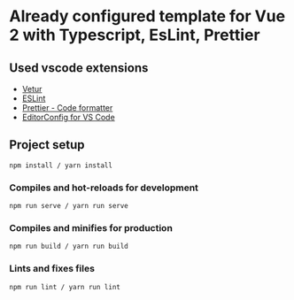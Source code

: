 # Already configured template for Vue 2 with Typescript, EsLint, Prettier

## Used vscode extensions

- [Vetur](https://marketplace.visualstudio.com/items?itemName=octref.vetur)
- [ESLint](https://marketplace.visualstudio.com/items?itemName=dbaeumer.vscode-eslint)
- [Prettier - Code formatter](https://marketplace.visualstudio.com/items?itemName=esbenp.prettier-vscode)
- [EditorConfig for VS Code](https://marketplace.visualstudio.com/items?itemName=EditorConfig.EditorConfig)

## Project setup

```
npm install / yarn install
```

### Compiles and hot-reloads for development

```
npm run serve / yarn run serve
```

### Compiles and minifies for production

```
npm run build / yarn run build
```

### Lints and fixes files

```
npm run lint / yarn run lint
```
